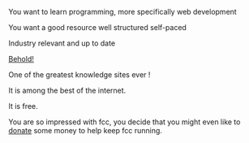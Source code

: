 You want to learn programming, more specifically web development

You want a good resource well structured self-paced

Industry relevant and up to date

[Behold!](https://www.freecodecamp.org/)

One of the greatest knowledge sites ever !

It is among the best of the internet.

It is free.

You are so impressed with fcc, you decide that you might even like to 
[donate](https://donate.freecodecamp.org/) some money to help keep fcc running.
